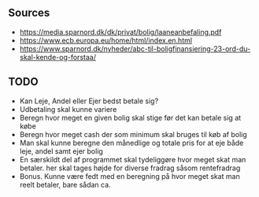 ## Sources
- https://media.sparnord.dk/dk/privat/bolig/laaneanbefaling.pdf
- https://www.ecb.europa.eu/home/html/index.en.html
- https://www.sparnord.dk/nyheder/abc-til-boligfinansiering-23-ord-du-skal-kende-og-forstaa/


## TODO
- Kan Leje, Andel eller Ejer bedst betale sig?
- Udbetaling skal kunne variere
- Beregn hvor meget en given bolig skal stige før det kan betale sig at købe 
- Beregn hvor meget cash der som minimum skal bruges til køb af bolig
- Man skal kunne beregne den månedlige og totale pris for at eje både leje, andel samt ejer bolig
- En særskildt del af programmet skal tydeliggøre hvor meget skat man betaler. her skal tages højde for diverse fradrag såsom rentefradrag
- Bonus. Kunne være fedt med en beregning på hvor meget skat man reelt betaler, bare sådan ca. 
